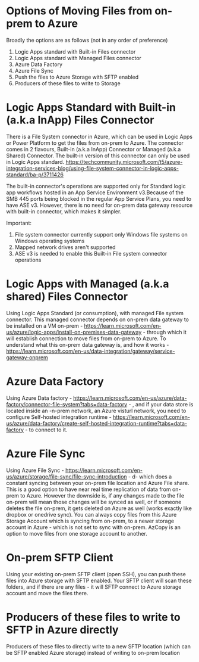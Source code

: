 # Options of Moving Files from on-prem to Azure

Broadly the options are as follows (not in any order of preference)

1. Logic Apps standard with Built-in Files connector
2. Logic Apps standard with Managed Files connector
3. Azure Data Factory
4. Azure File Sync
5. Push the files to Azure Storage with SFTP enabled
6. Producers of these files to write to Storage


# Logic Apps Standard with Built-in (a.k.a InApp) Files Connector

There is a File System connector in Azure, which can be used in Logic Apps or Power Platform to get the files from on-prem to Azure. The connector comes in 2 flavours, Built-in (a.k.a InApp) Connector or Managed (a.k.a Shared) Connector. The built-in version of this connector can only be used in Logic Apps standard. https://techcommunity.microsoft.com/t5/azure-integration-services-blog/using-file-system-connector-in-logic-apps-standard/ba-p/3711426 

The built-in connector's operations are supported only for Standard logic app workflows hosted in an App Service Environment v3.Because of the SMB 445 ports being blocked in the regular App Service Plans, you need to have ASE v3. However, there is no need for on-prem data gateway resource with built-in connector, which makes it simpler.

Important:
1. File system connector currently support only Windows file systems on Windows operating systems
2. Mapped network drives aren't supported
3. ASE v3 is needed to enable this Built-in File system connector operations

# Logic Apps with Managed (a.k.a shared) Files Connector

Using Logic Apps Standard (or consumption), with managed File system connector. This managed connector depends on on-prem data gateway to be installed on a VM on-prem - https://learn.microsoft.com/en-us/azure/logic-apps/install-on-premises-data-gateway - through which it will establish connection to move files from on-prem to Azure. To understand what this on-prem data gateway is, and how it works - https://learn.microsoft.com/en-us/data-integration/gateway/service-gateway-onprem 

# Azure Data Factory 
Using Azure Data factory - https://learn.microsoft.com/en-us/azure/data-factory/connector-file-system?tabs=data-factory - , and if your data store is located inside an -n-prem network, an Azure visturl network, you need to configure Self-hosted integration runtime - https://learn.microsoft.com/en-us/azure/data-factory/create-self-hosted-integration-runtime?tabs=data-factory - to connect to it.


# Azure File Sync
Using Azure File Sync - https://learn.microsoft.com/en-us/azure/storage/file-sync/file-sync-introduction - d- which does a constant syncing between your on-prem file location and Azure File share. This is a good option to have near real time replication of data from on-prem to Azure. However the downside is, if any changes made to the file on-prem will mean those changes will be synced as well, or if someone deletes the file on-prem, it gets deleted on Azure as well (works exactly like dropbox or onedrive sync). You can always copy files from this Azure Storage Account which is syncing from on-prem, to a newer storage account in Azure - which is not set to sync with on-prem. AzCopy is an option to move files from one storage account to another.

# On-prem SFTP Client
Using your existing on-prem SFTP client (open SSH), you can push these files into Azure storage with SFTP enabled. Your SFTP client will scan these folders, and if there are any files - it will SFTP connect to Azure storage account and move the files there.

# Producers of these files to write to SFTP in Azure directly
Producers of these files to directly write to a new SFTP location (which can be SFTP enabled Azure storage) instead of writing to on-prem location
